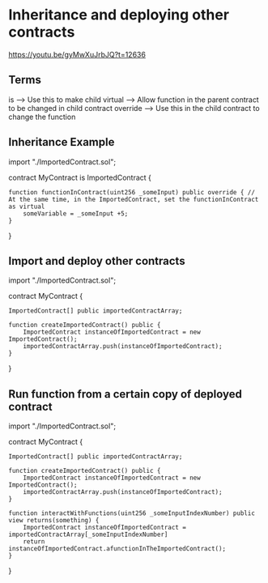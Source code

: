# Inheritance and deploying other contracts

https://youtu.be/gyMwXuJrbJQ?t=12636

## Terms

is       --> Use this to make child
virtual  --> Allow function in the parent contract to be changed in child contract
override --> Use this in the child contract to change the function

## Inheritance Example
import "./ImportedContract.sol";

contract MyContract is ImportedContract {
    
    function functionInContract(uint256 _someInput) public override { // At the same time, in the ImportedContract, set the functionInContract as virtual
        someVariable = _someInput +5;
    }
}

## Import and deploy other contracts

import "./ImportedContract.sol";

contract MyContract {
    
    ImportedContract[] public importedContractArray;
    
    function createImportedContract() public {
        ImportedContract instanceOfImportedContract = new ImportedContract();
        importedContractArray.push(instanceOfImportedContract);
    }
}

## Run function from a certain copy of deployed contract

import "./ImportedContract.sol";

contract MyContract {
    
    ImportedContract[] public importedContractArray;
    
    function createImportedContract() public {
        ImportedContract instanceOfImportedContract = new ImportedContract();
        importedContractArray.push(instanceOfImportedContract);
    }
    
    function interactWithFunctions(uint256 _someInputIndexNumber) public view returns(something) {
        ImportedContract instanceOfImportedContract = importedContractArray[_someInputIndexNumber]
        return instanceOfImportedContract.afunctionInTheImportedContract();
    }
    
}
